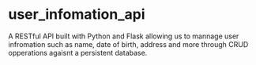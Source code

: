 # user_infomation_api
A RESTful API built with Python and Flask allowing us to mannage user infromation such as name, date of birth, address and more through CRUD opperations agaisnt a persistent database.
